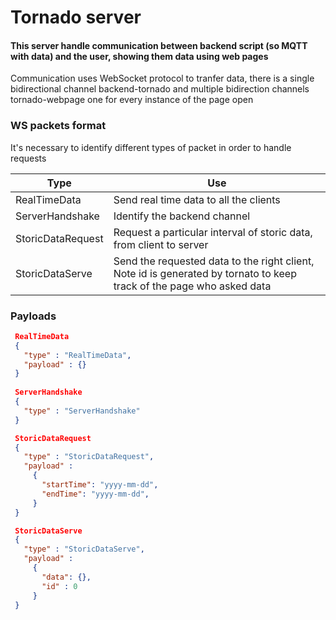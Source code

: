 # Tornado server

#### This server handle communication between backend script (so MQTT with data) and the user, showing them data using web pages

Communication uses WebSocket protocol to tranfer data, there is a single bidirectional channel backend-tornado and multiple bidirection channels tornado-webpage one for every instance of the page open

### WS packets format

It's necessary to identify different types of packet in order to handle requests

| Type | Use |
|------|-----|
| RealTimeData | Send real time data to all the clients |
| ServerHandshake | Identify the backend channel |
| StoricDataRequest | Request a particular interval of storic data, from client to server
| StoricDataServe | Send the requested data to the right client, Note id is generated by tornato to keep track of the page who asked data

### Payloads
```JSON
 RealTimeData
 {
   "type" : "RealTimeData",
   "payload" : {}
 }
 
 ServerHandshake
 {
   "type" : "ServerHandshake"
 }

 StoricDataRequest
 { 
   "type" : "StoricDataRequest",
   "payload" : 
     {
       "startTime": "yyyy-mm-dd",
       "endTime": "yyyy-mm-dd",
     }
 }

 StoricDataServe
 { 
   "type" : "StoricDataServe",
   "payload" : 
     {
       "data": {},
       "id" : 0
     } 
 }
```
